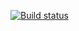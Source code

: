[![Build status](https://ci.appveyor.com/api/projects/status/x2xa0qc2l3p2uo6h?svg=true)](https://ci.appveyor.com/project/Leferchian/javaautoles2-2)